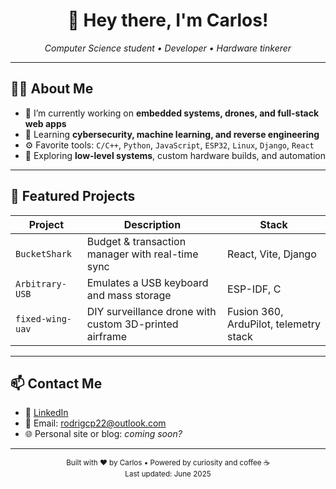 <!-- HEADER -->
<h1 align="center">👋 Hey there, I'm Carlos!</h1>
<p align="center">
  <i>Computer Science student • Developer • Hardware tinkerer</i>
</p>

---

<!-- ABOUT ME -->
## 👨‍💻 About Me

- 🔭 I’m currently working on **embedded systems, drones, and full-stack web apps**
- 🧠 Learning **cybersecurity, machine learning, and reverse engineering**
- ⚙️ Favorite tools: `C/C++`, `Python`, `JavaScript`, `ESP32`, `Linux`, `Django`, `React`
- 💾 Exploring **low-level systems**, custom hardware builds, and automation

---

<!-- PROJECTS -->
## 🚀 Featured Projects

| Project | Description | Stack |
|--------|-------------|-------|
| `BucketShark` | Budget & transaction manager with real-time sync | React, Vite, Django |
| `Arbitrary-USB` | Emulates a USB keyboard and mass storage | ESP-IDF, C |
| `fixed-wing-uav` | DIY surveillance drone with custom 3D-printed airframe | Fusion 360, ArduPilot, telemetry stack |

---

<!-- CONTACT -->
## 📫 Contact Me

- 💼 [LinkedIn](https://www.linkedin.com/in/carlos-rodriguez-15862b2aa/)
- 📧 Email: rodrigcp22@outlook.com
- 🌐 Personal site or blog: _coming soon?_

---

<!-- FOOTER -->
<p align="center">
  <sub>Built with ❤️ by Carlos • Powered by curiosity and coffee ☕</sub><br>
  <sup>Last updated: June 2025</sup>
</p>
